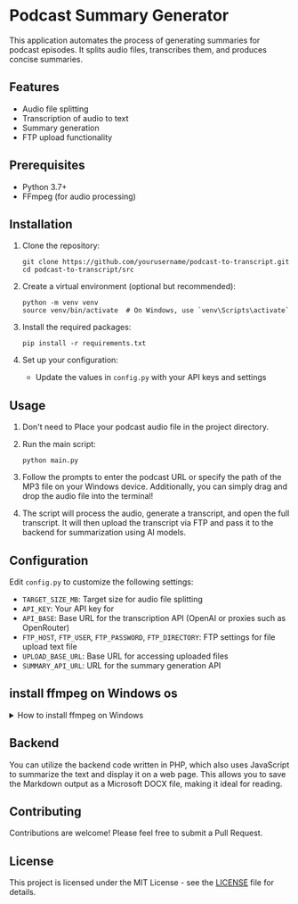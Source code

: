 # Podcast Summary Generator

This application automates the process of generating summaries for podcast episodes. It splits audio files, transcribes them, and produces concise summaries.

## Features

- Audio file splitting
- Transcription of audio to text
- Summary generation
- FTP upload functionality

## Prerequisites

- Python 3.7+
- FFmpeg (for audio processing)

## Installation

1. Clone the repository:
   ```
   git clone https://github.com/yourusername/podcast-to-transcript.git
   cd podcast-to-transcript/src
   ```

2. Create a virtual environment (optional but recommended):
   ```
   python -m venv venv
   source venv/bin/activate  # On Windows, use `venv\Scripts\activate`
   ```

3. Install the required packages:
   ```
   pip install -r requirements.txt
   ```

4. Set up your configuration:
   - Update the values in `config.py` with your API keys and settings

## Usage

1. Don't need to Place your podcast audio file in the project directory.

2. Run the main script:
   ```
   python main.py
   ```

3. Follow the prompts to enter the podcast URL or specify the path of the MP3 file on your Windows device. Additionally, you can simply drag and drop the audio file into the terminal!

4. The script will process the audio, generate a transcript, and open the full transcript. It will then upload the transcript via FTP and pass it to the backend for summarization using AI models.

## Configuration

Edit `config.py` to customize the following settings:

- `TARGET_SIZE_MB`: Target size for audio file splitting
- `API_KEY`: Your API key for
- `API_BASE`: Base URL for the transcription API (OpenAI or proxies such as OpenRouter)
- `FTP_HOST`, `FTP_USER`, `FTP_PASSWORD`, `FTP_DIRECTORY`: FTP settings for file upload text file
- `UPLOAD_BASE_URL`: Base URL for accessing uploaded files
- `SUMMARY_API_URL`: URL for the summary generation API

## install ffmpeg on Windows os
<details>
  <summary>How to install ffmpeg on Windows</summary>
   
  1. Download FFmpeg:
   - Go to https://github.com/BtbN/FFmpeg-Builds/releases
   - Download the latest "ffmpeg-master-latest-win64-gpl.zip"

2. **Extract the Files**:
   - Create a folder at `C:\ffmpeg`
   - Extract the downloaded zip file
   - Inside the extracted folder, find the `bin` folder
   - Copy all files from the `bin` folder to `C:\ffmpeg`

3. **Add to System PATH**:
   - Press Win + X and select "System"
   - Click "Advanced system settings"
   - Click "Environment Variables"
   - Under "System variables", find and select "Path"
   - Click "Edit"
   - Click "New"
   - Add `C:\ffmpeg`
   - Click "OK" on all windows

4. **Verify Installation**:
   - Open a new Command Prompt
   - Type `ffmpeg -version`
   - If you see version information, FFmpeg is successfully installed


After installation, restart your os. The pydub warning should be resolved.

</details>

## Backend

You can utilize the backend code written in PHP, which also uses JavaScript to summarize the text and display it on a web page. This allows you to save the Markdown output as a Microsoft DOCX file, making it ideal for reading.

## Contributing

Contributions are welcome! Please feel free to submit a Pull Request.

## License

This project is licensed under the MIT License - see the [LICENSE](LICENSE) file for details.
